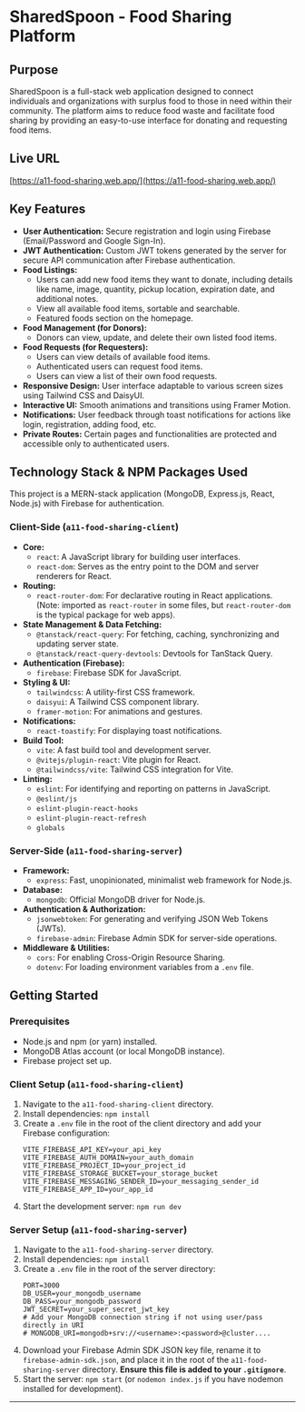 # SharedSpoon - Food Sharing Platform

## Purpose

SharedSpoon is a full-stack web application designed to connect individuals and organizations with surplus food to those in need within their community. The platform aims to reduce food waste and facilitate food sharing by providing an easy-to-use interface for donating and requesting food items.

## Live URL

[https://a11-food-sharing.web.app/](https://a11-food-sharing.web.app/)

## Key Features

*   **User Authentication:** Secure registration and login using Firebase (Email/Password and Google Sign-In).
*   **JWT Authentication:** Custom JWT tokens generated by the server for secure API communication after Firebase authentication.
*   **Food Listings:**
    *   Users can add new food items they want to donate, including details like name, image, quantity, pickup location, expiration date, and additional notes.
    *   View all available food items, sortable and searchable.
    *   Featured foods section on the homepage.
*   **Food Management (for Donors):**
    *   Donors can view, update, and delete their own listed food items.
*   **Food Requests (for Requesters):**
    *   Users can view details of available food items.
    *   Authenticated users can request food items.
    *   Users can view a list of their own food requests.
*   **Responsive Design:** User interface adaptable to various screen sizes using Tailwind CSS and DaisyUI.
*   **Interactive UI:** Smooth animations and transitions using Framer Motion.
*   **Notifications:** User feedback through toast notifications for actions like login, registration, adding food, etc.
*   **Private Routes:** Certain pages and functionalities are protected and accessible only to authenticated users.

## Technology Stack & NPM Packages Used

This project is a MERN-stack application (MongoDB, Express.js, React, Node.js) with Firebase for authentication.

### Client-Side (`a11-food-sharing-client`)

*   **Core:**
    *   `react`: A JavaScript library for building user interfaces.
    *   `react-dom`: Serves as the entry point to the DOM and server renderers for React.
*   **Routing:**
    *   `react-router-dom`: For declarative routing in React applications. (Note: imported as `react-router` in some files, but `react-router-dom` is the typical package for web apps).
*   **State Management & Data Fetching:**
    *   `@tanstack/react-query`: For fetching, caching, synchronizing and updating server state.
    *   `@tanstack/react-query-devtools`: Devtools for TanStack Query.
*   **Authentication (Firebase):**
    *   `firebase`: Firebase SDK for JavaScript.
*   **Styling & UI:**
    *   `tailwindcss`: A utility-first CSS framework.
    *   `daisyui`: A Tailwind CSS component library.
    *   `framer-motion`: For animations and gestures.
*   **Notifications:**
    *   `react-toastify`: For displaying toast notifications.
*   **Build Tool:**
    *   `vite`: A fast build tool and development server.
    *   `@vitejs/plugin-react`: Vite plugin for React.
    *   `@tailwindcss/vite`: Tailwind CSS integration for Vite.
*   **Linting:**
    *   `eslint`: For identifying and reporting on patterns in JavaScript.
    *   `@eslint/js`
    *   `eslint-plugin-react-hooks`
    *   `eslint-plugin-react-refresh`
    *   `globals`

### Server-Side (`a11-food-sharing-server`)

*   **Framework:**
    *   `express`: Fast, unopinionated, minimalist web framework for Node.js.
*   **Database:**
    *   `mongodb`: Official MongoDB driver for Node.js.
*   **Authentication & Authorization:**
    *   `jsonwebtoken`: For generating and verifying JSON Web Tokens (JWTs).
    *   `firebase-admin`: Firebase Admin SDK for server-side operations.
*   **Middleware & Utilities:**
    *   `cors`: For enabling Cross-Origin Resource Sharing.
    *   `dotenv`: For loading environment variables from a `.env` file.

## Getting Started

### Prerequisites

*   Node.js and npm (or yarn) installed.
*   MongoDB Atlas account (or local MongoDB instance).
*   Firebase project set up.

### Client Setup (`a11-food-sharing-client`)

1.  Navigate to the `a11-food-sharing-client` directory.
2.  Install dependencies: `npm install`
3.  Create a `.env` file in the root of the client directory and add your Firebase configuration:
    ```env
    VITE_FIREBASE_API_KEY=your_api_key
    VITE_FIREBASE_AUTH_DOMAIN=your_auth_domain
    VITE_FIREBASE_PROJECT_ID=your_project_id
    VITE_FIREBASE_STORAGE_BUCKET=your_storage_bucket
    VITE_FIREBASE_MESSAGING_SENDER_ID=your_messaging_sender_id
    VITE_FIREBASE_APP_ID=your_app_id
    ```
4.  Start the development server: `npm run dev`

### Server Setup (`a11-food-sharing-server`)

1.  Navigate to the `a11-food-sharing-server` directory.
2.  Install dependencies: `npm install`
3.  Create a `.env` file in the root of the server directory:
    ```env
    PORT=3000
    DB_USER=your_mongodb_username
    DB_PASS=your_mongodb_password
    JWT_SECRET=your_super_secret_jwt_key
    # Add your MongoDB connection string if not using user/pass directly in URI
    # MONGODB_URI=mongodb+srv://<username>:<password>@cluster....
    ```
4.  Download your Firebase Admin SDK JSON key file, rename it to `firebase-admin-sdk.json`, and place it in the root of the `a11-food-sharing-server` directory. **Ensure this file is added to your `.gitignore`**.
5.  Start the server: `npm start` (or `nodemon index.js` if you have nodemon installed for development).

---
